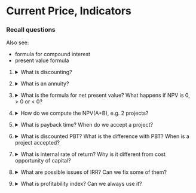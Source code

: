 # Current Price, Indicators

### Recall questions

Also see:
- formula for compound interest
- present value formula 

1. <details markdown=1><summary markdown="span"> What is discounting?</summary>

    \
    Process of ==computing the present value (unknown) given the future value==.

</details>

2. <details markdown=1><summary markdown="span"> What is an annuity?</summary>

    \
    ==Investment that involves an identical series of cash flows at the end of each year==.

</details>

3. <details markdown=1><summary markdown="span"> What is the formula for net present value? What happens if NPV is 0, > 0 or < 0? </summary>

    \
    Formula for NPV $= \sum_{t=0}^N \frac{F_t}{(1+r)^t}$ \
    We begin the project only if NPV is $\geq 0$.

</details>

4. <details markdown=1><summary markdown="span"> How do we compute the NPV(A+B), e.g. 2 projects?</summary>
    
    \
    It is simply the sum of the 2 NPVs.

</details>

5. <details markdown=1><summary markdown="span">  What is payback time? When do we accept a project?</summary>
    
    \
    Another ==indicator==. We accept a project if $PBT > 0$. \
    $PBT$ is computed as $\sum_{t=0}^{PBT} F_t$

</details>

6. <details markdown=1><summary markdown="span"> What is discounted PBT? What is the difference with PBT? When is a project accepted?</summary>
    
    \
    Formula for DPBT $= \sum_{t=0}^{DPBT} \frac{F_t}{(1+r)^t}$, accept only if $DPBT <$ ==cutoff== period. \
    It is better because ==it takes into account the opportunity cost, however it still does not consider the lifetime of the project==. 

</details>

7. <details markdown=1><summary markdown="span">  What is internal rate of return? Why is it different from cost opportunity of capital?</summary>
    
    \
    Formula is DPBT $= \sum_{t=0}^{DPBT} \frac{F_t}{(1+IRR)^t}$
    If $IRR >$ cost opportunity of capital we accept the project. \
    Note that ==$IRR$ is a profitability measure, while opportunity cost of capital is a profitability standard==.

</details>

8. <details markdown=1><summary markdown="span"> What are possible issues of IRR? Can we fix some of them?</summary>
    
    \
    Issues:
    - ==debt or investement== (sign of flows)
    - ==multiple values== 
    - ==dimension of investment==: to fix, use the IRR associated to the difference of 2 projects (incremental flow)
    - what is the discount rate to compare with $IRR$?

</details>

9. <details markdown=1><summary markdown="span"> What is profitability index? Can we always use it?</summary>
    
    \
    Computed as $\frac{NPV}{Initial investment}$, we accept the project is $PI > 0$.
    ==If we have more than one resource that is rationed (e.g. money to invest on multiple projects), we must compute a weighted average==.


</details>